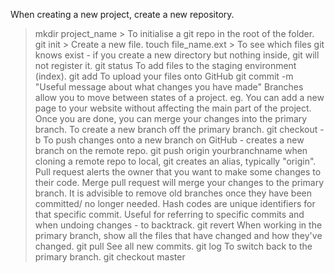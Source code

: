When creating a new project, create a new repository.
> mkdir project_name >
To initialise a git repo in the root of the folder.
> git init >
Create a new file.
> touch file_name.ext >
To see which files git knows exist - if you create a new directory but nothing inside, git will not register it. 
> git status
To add files to the staging environment (index).
> git add <filename>
To upload your files onto GitHub
> git commit -m "Useful message about what changes you have made"
Branches allow you to move between states of a project.
    eg. You can add a new page to your website without affecting the main part of the project. Once you are done, you can merge your changes into the primary branch. 
To create a new branch off the primary branch.
    git checkout -b <my branch name>
To push changes onto a new branch on GitHub - creates a new branch on the remote repo.
    git push origin yourbranchname
        when cloning a remote repo to local, git creates an alias, typically "origin".
Pull request alerts the owner that you want to make some changes to their code. 
Merge pull request will merge your changes to the primary branch.
It is advisible to remove old branches once they have been committed/ no longer needed. 
Hash codes are unique identifiers for that specific commit. Useful for referring to specific commits and when undoing changes - to backtrack. 
    git revert <hash code number>
When working in the primary branch, show all the files that have changed and how they've changed.
    git pull
See all new commits.
    git log
To switch back to the primary branch.
    git checkout master